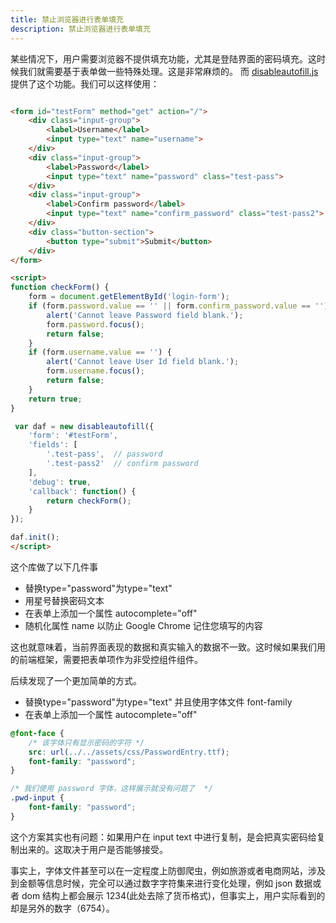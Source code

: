 ```yaml
---
title: 禁止浏览器进行表单填充
description: 禁止浏览器进行表单填充
---
```


某些情况下，用户需要浏览器不提供填充功能，尤其是登陆界面的密码填充。这时候我们就需要基于表单做一些特殊处理。这是非常麻烦的。
而 [disableautofill.js](https://github.com/terrylinooo/disableautofill.js) 提供了这个功能。我们可以这样使用：

```html

<form id="testForm" method="get" action="/">
    <div class="input-group">
        <label>Username</label>
        <input type="text" name="username">
    </div>
    <div class="input-group">
        <label>Password</label>
        <input type="text" name="password" class="test-pass">
    </div>
    <div class="input-group">
        <label>Confirm password</label>
        <input type="text" name="confirm_password" class="test-pass2">
    </div>
    <div class="button-section">
        <button type="submit">Submit</button>
    </div>
</form>

<script>
function checkForm() {
    form = document.getElementById('login-form');
    if (form.password.value == '' || form.confirm_password.value == '') {
        alert('Cannot leave Password field blank.');
        form.password.focus();
        return false;
    }
    if (form.username.value == '') {
        alert('Cannot leave User Id field blank.');
        form.username.focus();
        return false;
    }
    return true;
}

 var daf = new disableautofill({
    'form': '#testForm',
    'fields': [
        '.test-pass',  // password
        '.test-pass2'  // confirm password
    ],
    'debug': true,
    'callback': function() {
        return checkForm();
    }
});

daf.init();
</script>
```

这个库做了以下几件事

- 替换type="password"为type="text"
- 用星号替换密码文本
- 在表单上添加一个属性 autocomplete="off"
- 随机化属性 name 以防止 Google Chrome 记住您填写的内容

这也就意味着，当前界面表现的数据和真实输入的数据不一致。这时候如果我们用的前端框架，需要把表单项作为非受控组件组件。

后续发现了一个更加简单的方式。

- 替换type="password"为type="text" 并且使用字体文件 font-family
- 在表单上添加一个属性 autocomplete="off"

```css
@font-face {
    /* 该字体只有显示密码的字符 */
    src: url(../../assets/css/PasswordEntry.ttf);
    font-family: "password";
}

/* 我们使用 password 字体，这样展示就没有问题了  */
.pwd-input {
    font-family: "password";
}
```

这个方案其实也有问题：如果用户在 input text 中进行复制，是会把真实密码给复制出来的。这取决于用户是否能够接受。

事实上，字体文件甚至可以在一定程度上防御爬虫，例如旅游或者电商网站，涉及到金额等信息时候，完全可以通过数字字符集来进行变化处理，例如 json 数据或者 dom 结构上都会展示 1234(此处去除了货币格式)，但事实上，用户实际看到的却是另外的数字（6754）。

